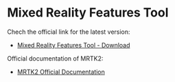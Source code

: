 # Mixed Reality Features Tool

Chech the official link for the latest version:
	
- [Mixed Reality Features Tool - Download](https://www.microsoft.com/en-us/download/details.aspx?id=102778)

Official documentation of MRTK2:
	
- [MRTK2 Official Documentation](https://learn.microsoft.com/en-us/windows/mixed-reality/develop/unity/welcome-to-mr-feature-tool)